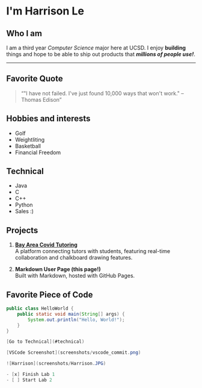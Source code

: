 # I'm Harrison Le

## Who I am
I am a third year *Computer Science* major here at UCSD. I enjoy **building** things and hope to be able to ship out products that ***millions of people use!***. 

---

## Favorite Quote
> “"I have not failed. I've just found 10,000 ways that won't work." – Thomas Edison”    
## Hobbies and interests
- Golf
- Weightliting
- Basketball
- Financial Freedom

## Technical
- Java
- C
- C++
- Python
- Sales :)

## Projects
1. **[Bay Area Covid Tutoring](https://github.com/Harrisonle128/BACT)**  
   A platform connecting tutors with students, featuring real-time collaboration and chalkboard drawing features.

2. **Markdown User Page (this page!)**  
   Built with Markdown, hosted with GitHub Pages.

## Favorite Piece of Code 
```Java
public class HelloWorld {
    public static void main(String[] args) {
        System.out.println("Hello, World!");
    }
}

[Go to Technical](#technical)

[VSCode Screenshot](screenshots/vscode_commit.png)

![Harrison](screenshots/Harrison.JPG)

- [x] Finish Lab 1
- [ ] Start Lab 2